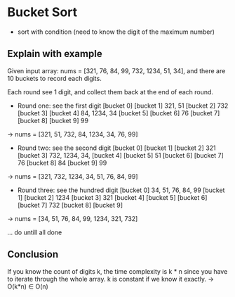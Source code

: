 # Bucket Sort

- sort with condition (need to know the digit of the maximum number)

## Explain with example
Given input array: nums = [321, 76, 84, 99, 732, 1234, 51, 34],
and there are 10 buckets to record each digits.

Each round see 1 digit, and collect them back at the end of each round.

- Round one: see the first digit
[bucket 0] 
[bucket 1] 321, 51
[bucket 2] 732
[bucket 3]
[bucket 4] 84, 1234, 34
[bucket 5]
[bucket 6] 76
[bucket 7]
[bucket 8]
[bucket 9] 99

-> nums = [321, 51, 732, 84, 1234, 34, 76, 99]

- Round two: see the second digit
[bucket 0] 
[bucket 1] 
[bucket 2] 321
[bucket 3] 732, 1234, 34,
[bucket 4] 
[bucket 5] 51
[bucket 6] 
[bucket 7] 76
[bucket 8] 84
[bucket 9] 99

-> nums = [321, 732, 1234, 34, 51, 76, 84, 99]

- Round three: see the hundred digit
[bucket 0] 34, 51, 76, 84, 99
[bucket 1] 
[bucket 2] 1234
[bucket 3] 321
[bucket 4] 
[bucket 5]
[bucket 6] 
[bucket 7] 732
[bucket 8]
[bucket 9] 

-> nums = [34, 51, 76, 84, 99, 1234, 321, 732]

... do untill all done

## Conclusion
If you know the count of digits k, the time complexity is k * n since you have to iterate through the whole array. k is constant if we know it exactly.
-> O(k*n) ∈ O(n)